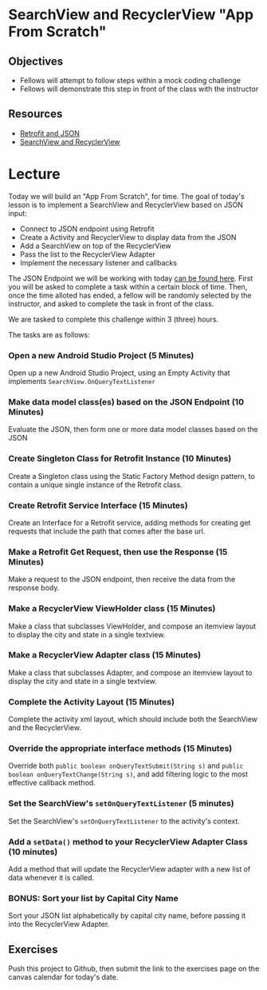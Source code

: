 # SearchView and RecyclerView "App From Scratch"

## Objectives
* Fellows will attempt to follow steps within a mock coding challenge
* Fellows will demonstrate this step in front of the class with the instructor

## Resources
* [Retrofit and JSON](https://github.com/joinpursuit/Pursuit-Core-Android/blob/master/cohort_5.4/unit_03/03_12_retrofit_and_json.md)
* [SearchView and RecyclerView](https://github.com/joinpursuit/Pursuit-Core-Android/blob/master/cohort_5.4/unit_05/05_10_search_view.md)

# Lecture

Today we will build an "App From Scratch", for time. The goal of today's lesson is to implement a SearchView and RecyclerView based on JSON input:
* Connect to JSON endpoint using Retrofit
* Create a Activity and RecyclerView to display data from the JSON
* Add a SearchView on top of the RecyclerView
* Pass the list to the RecyclerView Adapter
* Implement the necessary listener and callbacks

The JSON Endpoint we will be working with today [can be found here](https://gist.githubusercontent.com/jpriebe/d62a45e29f24e843c974/raw/b1d3066d245e742018bce56e41788ac7afa60e29/us_state_capitals.json). First you will be asked to complete a task within a certain block of time. Then, once the time alloted has ended, a fellow will be randomly selected by the instructor, and asked to complete the task in front of the class.

We are tasked to complete this challenge within 3 (three) hours.

The tasks are as follows:
### Open a new Android Studio Project (5 Minutes)
Open up a new Android Studio Project, using an Empty Activity that implements `SearchView.OnQueryTextListener`

### Make data model class(es) based on the JSON Endpoint (10 Minutes)
Evaluate the JSON, then form one or more data model classes based on the JSON

### Create Singleton Class for Retrofit Instance (10 Minutes)
Create a Singleton class using the Static Factory Method design pattern, to contain a unique single instance of the Retrofit class.

### Create Retrofit Service Interface (15 Minutes)
Create an Interface for a Retrofit service, adding methods for creating get requests that include the path that comes after the base url.

### Make a Retrofit Get Request, then use the Response (15 Minutes)
Make a request to the JSON endpoint, then receive the data from the response body.

### Make a RecyclerView ViewHolder class (15 Minutes)
Make a class that subclasses ViewHolder, and compose an itemview layout to display the city and state in a single textview.

### Make a RecyclerView Adapter class (15 Minutes)
Make a class that subclasses Adapter, and compose an itemview layout to display the city and state in a single textview.

### Complete the Activity Layout (15 Minutes)
Complete the activity xml layout, which should include both the SearchView and the RecyclerView.

### Override the appropriate interface methods (15 Minutes)
Override both `public boolean onQueryTextSubmit(String s)` and `public boolean onQueryTextChange(String s)`, and add filtering logic to the most effective callback method.

### Set the SearchView's `setOnQueryTextListener` (5 minutes)
Set the SearchView's `setOnQueryTextListener` to the activity's context.

### Add a `setData()` method to your RecyclerView Adapter Class (10 minutes)
Add a method that will update the RecyclerView adapter with a new list of data whenever it is called.

### BONUS: Sort your list by Capital City Name
Sort your JSON list alphabetically by capital city name, before passing it into the RecyclerView Adapter.

## Exercises
Push this project to Github, then submit the link to the exercises page on the canvas calendar for today's date.
